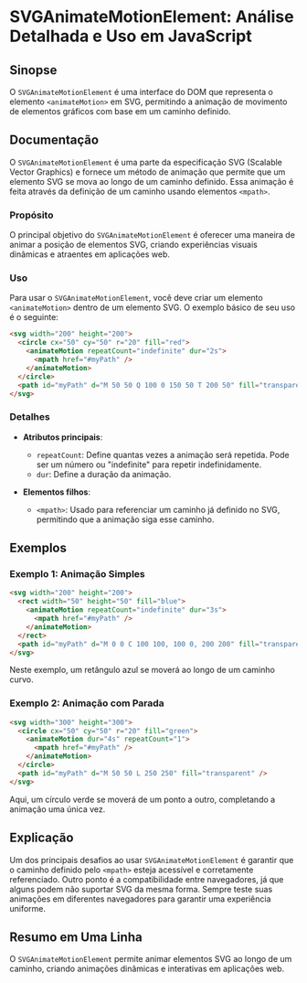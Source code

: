 <!--
Meta Description: # SVGAnimateMotionElement: Análise Detalhada e Uso em JavaScript ## Sinopse O `SVGAnimateMotionElement` é uma interface do DOM que representa o elemen...
Meta Keywords: svg, animação, animatemotion, caminho, svganimatemotionelement
-->

# SVGAnimateMotionElement: Análise Detalhada e Uso em JavaScript

## Sinopse
O `SVGAnimateMotionElement` é uma interface do DOM que representa o elemento `<animateMotion>` em SVG, permitindo a animação de movimento de elementos gráficos com base em um caminho definido.

## Documentação
O `SVGAnimateMotionElement` é uma parte da especificação SVG (Scalable Vector Graphics) e fornece um método de animação que permite que um elemento SVG se mova ao longo de um caminho definido. Essa animação é feita através da definição de um caminho usando elementos `<mpath>`.

### Propósito
O principal objetivo do `SVGAnimateMotionElement` é oferecer uma maneira de animar a posição de elementos SVG, criando experiências visuais dinâmicas e atraentes em aplicações web.

### Uso
Para usar o `SVGAnimateMotionElement`, você deve criar um elemento `<animateMotion>` dentro de um elemento SVG. O exemplo básico de seu uso é o seguinte:

```html
<svg width="200" height="200">
  <circle cx="50" cy="50" r="20" fill="red">
    <animateMotion repeatCount="indefinite" dur="2s">
      <mpath href="#myPath" />
    </animateMotion>
  </circle>
  <path id="myPath" d="M 50 50 Q 100 0 150 50 T 200 50" fill="transparent" stroke="black"/>
</svg>
```

### Detalhes
- **Atributos principais**:
  - `repeatCount`: Define quantas vezes a animação será repetida. Pode ser um número ou "indefinite" para repetir indefinidamente.
  - `dur`: Define a duração da animação.
  
- **Elementos filhos**:
  - `<mpath>`: Usado para referenciar um caminho já definido no SVG, permitindo que a animação siga esse caminho.

## Exemplos
### Exemplo 1: Animação Simples
```html
<svg width="200" height="200">
  <rect width="50" height="50" fill="blue">
    <animateMotion repeatCount="indefinite" dur="3s">
      <mpath href="#myPath" />
    </animateMotion>
  </rect>
  <path id="myPath" d="M 0 0 C 100 100, 100 0, 200 200" fill="transparent" />
</svg>
```
Neste exemplo, um retângulo azul se moverá ao longo de um caminho curvo.

### Exemplo 2: Animação com Parada
```html
<svg width="300" height="300">
  <circle cx="50" cy="50" r="20" fill="green">
    <animateMotion dur="4s" repeatCount="1">
      <mpath href="#myPath" />
    </animateMotion>
  </circle>
  <path id="myPath" d="M 50 50 L 250 250" fill="transparent" />
</svg>
```
Aqui, um círculo verde se moverá de um ponto a outro, completando a animação uma única vez.

## Explicação
Um dos principais desafios ao usar `SVGAnimateMotionElement` é garantir que o caminho definido pelo `<mpath>` esteja acessível e corretamente referenciado. Outro ponto é a compatibilidade entre navegadores, já que alguns podem não suportar SVG da mesma forma. Sempre teste suas animações em diferentes navegadores para garantir uma experiência uniforme.

## Resumo em Uma Linha
O `SVGAnimateMotionElement` permite animar elementos SVG ao longo de um caminho, criando animações dinâmicas e interativas em aplicações web.